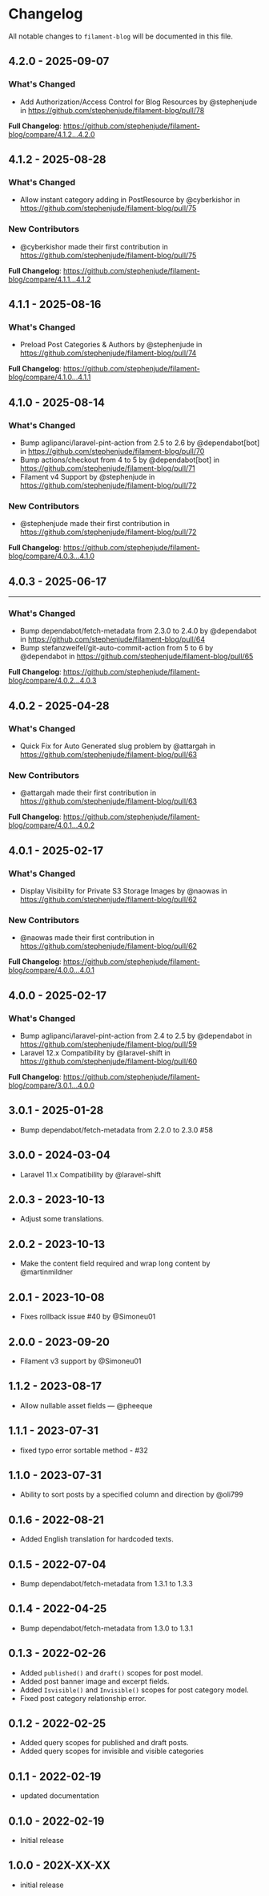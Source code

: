 # Changelog

All notable changes to `filament-blog` will be documented in this file.

## 4.2.0 - 2025-09-07

### What's Changed

* Add Authorization/Access Control for Blog Resources by @stephenjude in https://github.com/stephenjude/filament-blog/pull/78

**Full Changelog**: https://github.com/stephenjude/filament-blog/compare/4.1.2...4.2.0

## 4.1.2 - 2025-08-28

### What's Changed

* Allow instant category adding in PostResource by @cyberkishor in https://github.com/stephenjude/filament-blog/pull/75

### New Contributors

* @cyberkishor made their first contribution in https://github.com/stephenjude/filament-blog/pull/75

**Full Changelog**: https://github.com/stephenjude/filament-blog/compare/4.1.1...4.1.2

## 4.1.1 - 2025-08-16

### What's Changed

* Preload Post Categories & Authors by @stephenjude in https://github.com/stephenjude/filament-blog/pull/74

**Full Changelog**: https://github.com/stephenjude/filament-blog/compare/4.1.0...4.1.1

## 4.1.0 - 2025-08-14

### What's Changed

* Bump aglipanci/laravel-pint-action from 2.5 to 2.6 by @dependabot[bot] in https://github.com/stephenjude/filament-blog/pull/70
* Bump actions/checkout from 4 to 5 by @dependabot[bot] in https://github.com/stephenjude/filament-blog/pull/71
* Filament v4 Support by @stephenjude in https://github.com/stephenjude/filament-blog/pull/72

### New Contributors

* @stephenjude made their first contribution in https://github.com/stephenjude/filament-blog/pull/72

**Full Changelog**: https://github.com/stephenjude/filament-blog/compare/4.0.3...4.1.0

## 4.0.3 - 2025-06-17


---

### What's Changed

* Bump dependabot/fetch-metadata from 2.3.0 to 2.4.0 by @dependabot in https://github.com/stephenjude/filament-blog/pull/64
* Bump stefanzweifel/git-auto-commit-action from 5 to 6 by @dependabot in https://github.com/stephenjude/filament-blog/pull/65

**Full Changelog**: https://github.com/stephenjude/filament-blog/compare/4.0.2...4.0.3

## 4.0.2 - 2025-04-28

### What's Changed

* Quick Fix for Auto Generated slug problem by @attargah in https://github.com/stephenjude/filament-blog/pull/63

### New Contributors

* @attargah made their first contribution in https://github.com/stephenjude/filament-blog/pull/63

**Full Changelog**: https://github.com/stephenjude/filament-blog/compare/4.0.1...4.0.2

## 4.0.1 - 2025-02-17

### What's Changed

* Display Visibility for Private S3 Storage Images by @naowas in https://github.com/stephenjude/filament-blog/pull/62

### New Contributors

* @naowas made their first contribution in https://github.com/stephenjude/filament-blog/pull/62

**Full Changelog**: https://github.com/stephenjude/filament-blog/compare/4.0.0...4.0.1

## 4.0.0 - 2025-02-17

### What's Changed

* Bump aglipanci/laravel-pint-action from 2.4 to 2.5 by @dependabot in https://github.com/stephenjude/filament-blog/pull/59
* Laravel 12.x Compatibility by @laravel-shift in https://github.com/stephenjude/filament-blog/pull/60

**Full Changelog**: https://github.com/stephenjude/filament-blog/compare/3.0.1...4.0.0

## 3.0.1 - 2025-01-28

- Bump dependabot/fetch-metadata from 2.2.0 to 2.3.0 #58

## 3.0.0 - 2024-03-04

- Laravel 11.x Compatibility by @laravel-shift

## 2.0.3 - 2023-10-13

- Adjust some translations.

## 2.0.2 - 2023-10-13

- Make the content field required and wrap long content by @martinmildner

## 2.0.1 - 2023-10-08

- Fixes rollback issue #40 by @Simoneu01

## 2.0.0 - 2023-09-20

- Filament v3 support by @Simoneu01

## 1.1.2 - 2023-08-17

- Allow nullable asset fields — @pheeque

## 1.1.1 - 2023-07-31

- fixed typo error sortable method - #32

## 1.1.0 - 2023-07-31

- Ability to sort posts by a specified column and direction by @oli799

## 0.1.6 - 2022-08-21

- Added English translation for hardcoded texts.

## 0.1.5 - 2022-07-04

- Bump dependabot/fetch-metadata from 1.3.1 to 1.3.3

## 0.1.4 - 2022-04-25

- Bump dependabot/fetch-metadata from 1.3.0 to 1.3.1

## 0.1.3 - 2022-02-26

- Added `published()` and `draft()` scopes for post model.
- Added post banner image and excerpt fields.
- Added `Isvisible()` and `Invisible()` scopes for post category model.
- Fixed post category relationship error.

## 0.1.2 - 2022-02-25

- Added query scopes for published and draft posts.
- Added query scopes for invisible and visible categories

## 0.1.1 - 2022-02-19

- updated documentation

## 0.1.0 - 2022-02-19

- Initial release

## 1.0.0 - 202X-XX-XX

- initial release
